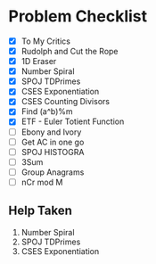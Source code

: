 # Problem Checklist

- [x] To My Critics
- [x] Rudolph and Cut the Rope
- [x] 1D Eraser
- [x] Number Spiral 
- [x] SPOJ TDPrimes
- [x] CSES Exponentiation
- [x] CSES Counting Divisors
- [x] Find (a^b)%m
- [x] ETF - Euler Totient Function
- [ ] Ebony and Ivory
- [ ] Get AC in one go
- [ ] SPOJ HISTOGRA
- [ ] 3Sum
- [ ] Group Anagrams
- [ ] nCr mod M

## Help Taken 

1. Number Spiral
2. SPOJ TDPrimes
3. CSES Exponentiation
